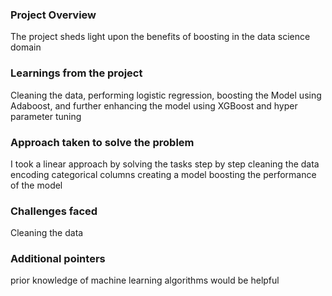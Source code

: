 ### Project Overview

 The project sheds light upon the benefits of boosting in the data science domain


### Learnings from the project

 Cleaning the data, performing logistic regression, boosting the Model using Adaboost, and further enhancing the model using XGBoost and hyper parameter tuning


### Approach taken to solve the problem

 I took a linear approach by solving the tasks step by step
cleaning the data
encoding categorical columns
creating a model
boosting the performance of the model


### Challenges faced

 Cleaning the data


### Additional pointers

 prior knowledge of machine learning algorithms would be helpful


